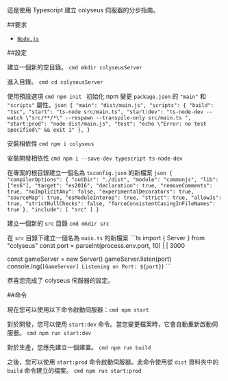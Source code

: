 這是使用 Typescript 建立 colyseus 伺服器的分步指南。

\##要求

- [`Node.js`](https://nodejs.org/)

\##設定

建立一個新的空目錄。 ```cmd mkdir colyseusServer ```

進入目錄。 ```cmd cd colyseusServer ```

使用預設選項 ```cmd npm init ``` 初始化 npm 變更 `package.json` 的 `"main"` 和 `"scripts"` 屬性。```json { "main": "dist/main.js", "scripts": { "build": "tsc", "start": "ts-node src/main.ts", "start:dev": "ts-node-dev --watch \"src/**/*\" --respawn --transpile-only src/main.ts ", "start:prod": "node dist/main.js", "test": "echo \"Error: no test specified\" && exit 1" }, } ```

安裝相依性 ```cmd npm i colyseus ```

安裝開發相依性 ```cmd npm i --save-dev typescript ts-node-dev ```

在專案的根目錄建立一個名為 `tsconfig.json` 的新檔案 ```json { "compilerOptions": { "outDir": "./dist", "module": "commonjs", "lib": ["es6"], "target": "es2016", "declaration": true, "removeComments": true, "noImplicitAny": false, "experimentalDecorators": true, "sourceMap": true, "esModuleInterop": true, "strict": true, "allowJs": true, "strictNullChecks": false, "forceConsistentCasingInFileNames": true }, "include": [ "src" ] } ```

建立一個新的 ` src ` 目錄 ``` cmd mkdir src ```

在 `src` 目錄下建立一個名為 `main.ts` 的新檔案 \`\`\`ts import { Server } from "colyseus" const port = parseInt(process.env.port, 10) | | 3000

const gameServer = new Server() gameServer.listen(port) console.log(`[GameServer] Listening on Port: ${port}`) \`\`\`

恭喜您完成了 colyseus 伺服器的設定。

\##命令

現在您可以使用以下命令啟動伺服器：```cmd npm start ```

對於開發，您可以使用 `start:dev` 命令。當您變更檔案時，它會自動重新啟動伺服器。 ```cmd npm run start:dev ```

對於生產，您應先建立一個建置。 ```cmd npm run build ```

之後，您可以使用 `start:prod` 命令啟動伺服器。此命令使用從 `dist` 資料夾中的 `build` 命令建立的檔案。 ```cmd npm run start:prod ```